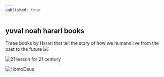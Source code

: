 ```yaml
---
published: true
---
```

## yuval noah harari books


Three books by Harari that tell the story of how we humans live from the past to the future
![]({{site.baseurl}}/https://images-na.ssl-images-amazon.com/images/I/717i92qQLWL.jpg)

![21 lesson for 21 century]({{site.baseurl}}/https://www.rastinmehr.com/wp-content/uploads/2019/03/IMG_8975-e1552860793201-768x1024.jpg)

![HomoDeus]({{site.baseurl}}/https://static01.nyt.com/images/2017/02/16/arts/16BOOKHARARI/16BOOKHARARI-articleLarge-v2.jpg?quality=75&auto=webp&disable=upscale)
